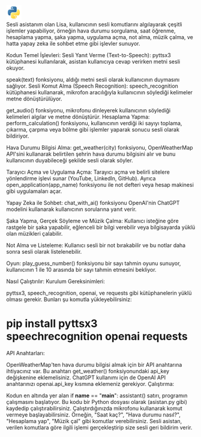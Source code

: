 <a href="https://www.python.org" target="_blank" rel="noreferrer"> 
        <img src="https://raw.githubusercontent.com/devicons/devicon/master/icons/python/python-original.svg" alt="python" width="40" height="40"/> 
    </a> <br>
Sesli asistanım olan Lisa, kullanıcının sesli komutlarını algılayarak çeşitli işlemler yapabiliyor, örneğin hava durumu sorgulama, saat öğrenme, hesaplama yapma, şaka yapma, uygulama açma, not alma, müzik çalma, ve hatta yapay zeka ile sohbet etme gibi işlevler sunuyor.

Kodun Temel İşlevleri:
Sesli Yanıt Verme (Text-to-Speech): pyttsx3 kütüphanesi kullanılarak, asistan kullanıcıya cevap verirken metni sesli okuyor.

speak(text) fonksiyonu, aldığı metni sesli olarak kullanıcının duymasını sağlıyor.
Sesli Komut Alma (Speech Recognition): speech_recognition kütüphanesi kullanarak, mikrofon aracılığıyla kullanıcının söylediği kelimeler metne dönüştürülüyor.

get_audio() fonksiyonu, mikrofonu dinleyerek kullanıcının söylediği kelimeleri algılar ve metne dönüştürür.
Hesaplama Yapma: perform_calculation() fonksiyonu, kullanıcının verdiği iki sayıyı toplama, çıkarma, çarpma veya bölme gibi işlemler yaparak sonucu sesli olarak bildiriyor.

Hava Durumu Bilgisi Alma: get_weather(city) fonksiyonu, OpenWeatherMap API'sini kullanarak belirtilen şehrin hava durumu bilgisini alır ve bunu kullanıcının duyabileceği şekilde sesli olarak söyler.

Tarayıcı Açma ve Uygulama Açma: Tarayıcı açma ve belirli sitelere yönlendirme işlevi sunar (YouTube, LinkedIn, GitHub). Ayrıca open_application(app_name) fonksiyonu ile not defteri veya hesap makinesi gibi uygulamaları açar.

Yapay Zeka ile Sohbet: chat_with_ai() fonksiyonu OpenAI'nin ChatGPT modelini kullanarak kullanıcının sorularına yanıt verir.

Şaka Yapma, Gerçek Söyleme ve Müzik Çalma: Kullanıcı isteğine göre rastgele bir şaka yapabilir, eğlenceli bir bilgi verebilir veya bilgisayarda yüklü olan müzikleri çalabilir.

Not Alma ve Listeleme: Kullanıcı sesli bir not bırakabilir ve bu notlar daha sonra sesli olarak listelenebilir.

Oyun: play_guess_number() fonksiyonu bir sayı tahmin oyunu sunuyor, kullanıcının 1 ile 10 arasında bir sayı tahmin etmesini bekliyor.

Nasıl Çalıştırılır:
Kurulum Gereksinimleri:

pyttsx3, speech_recognition, openai, ve requests gibi kütüphanelerin yüklü olması gerekir. Bunları şu komutla yükleyebilirsiniz:
 

<h1>pip install pyttsx3 speechrecognition openai requests</h1>

API Anahtarları:

OpenWeatherMap'ten hava durumu bilgisi almak için bir API anahtarına ihtiyacınız var. Bu anahtarı get_weather() fonksiyonundaki api_key değişkenine eklemelisiniz.
ChatGPT kullanımı için de OpenAI API anahtarınızı openai.api_key kısmına eklemeniz gerekiyor.
Çalıştırma:

Kodun en altında yer alan if __name__ == "__main__": assistant() satırı, programın çalışmasını başlatıyor.
Bu kodu bir Python dosyası olarak (asistan.py gibi) kaydedip çalıştırabilirsiniz.
Çalıştırdığınızda mikrofonu kullanarak komut vermeye başlayabilirsiniz. Örneğin, "Saat kaç?", "Hava durumu nasıl?", "Hesaplama yap", "Müzik çal" gibi komutlar verebilirsiniz.
Sesli asistan, verilen komutlara göre ilgili işlemi gerçekleştirip size sesli geri bildirim verir.
